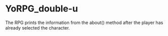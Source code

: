 # YoRPG_double-u
The RPG prints the information from the about() method after the player has
already selected the character.
